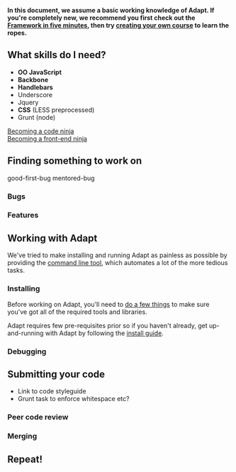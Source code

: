 **In this document, we assume a basic working knowledge of Adapt. If you're completely new, we recommend you first check out the [Framework in five minutes](https://github.com/adaptlearning/adapt_framework/wiki/Framework-in-five-minutes), then try [creating your own course](https://github.com/adaptlearning/adapt_framework/wiki/Creating-your-first-course) to learn the ropes.**

## What skills do I need?
- **OO JavaScript**
- **Backbone**
- **Handlebars**
- Underscore
- Jquery
- **CSS** (LESS preprocessed)
- Grunt (node)

[Becoming a code ninja](https://github.com/adaptlearning/adapt_framework/wiki/Becoming-a-code-ninja)
<br>[Becoming a front-end ninja](https://github.com/adaptlearning/adapt_framework/wiki/Becoming-a-front-end-ninja)

## Finding something to work on
good-first-bug
mentored-bug

### Bugs

### Features


## Working with Adapt

We've tried to make installing and running Adapt as painless as possible by providing the [command line tool](https://github.com/adaptlearning/adapt_framework/wiki/Adapt-Command-Line-Interface), which automates a lot of the more tedious tasks.

### Installing

Before working on Adapt, you'll need to [do a few things](https://github.com/adaptlearning/adapt_framework/wiki/Setting-up-your-development-environment) to make sure you've got all of the required tools and libraries.

Adapt requires few pre-requisites prior so if you haven't already, get up-and-running with Adapt by following the [install guide](https://github.com/adaptlearning/adapt_framework/wiki/Manual-installation-of-the-Adapt-framework).

### Debugging


## Submitting your code

- Link to code styleguide
- Grunt task to enforce whitespace etc?

### Peer code review

### Merging


## Repeat!